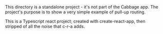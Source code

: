 
This directory is a standalone project  - it's not part of the Cabbage app. 
The project's purpose is to show a very simple example of pull-up routing.


This is a Typescript react project; created with create-react-app, 
then stripped of all the noise that c-r-a adds.